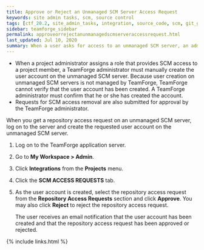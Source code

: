 ```yaml
---
title: Approve or Reject an Unmanaged SCM Server Access Request
keywords: site admin tasks, scm, source control
tags: [ctf_20.2, site_admin_tasks, integration, source_code, scm, git_gerrit]
sidebar: teamforge_sidebar
permalink: approveorrejectanunmanagedscmserveraccessrequest.html
last_updated: Jul 10, 2020
summary: When a user asks for access to an unmanaged SCM server, an administrator must approve or reject the request.
---
```


* When a project administrator assigns a role that provides SCM access to a project member, a TeamForge administrator must manually create the user account on the unmanaged SCM server. Because user creation on unmanaged SCM servers is not managed by TeamForge, TeamForge cannot verify that the user account has been created. A TeamForge administrator must confirm that he or she has created the account.
* Requests for SCM access removal are also submitted for approval by the TeamForge administrator.

When you get a repository access request on an unmanaged SCM server, log on to the server and create the requested user account on the unmanaged SCM server.

1. Log on to the TeamForge application server.
2. Go to **My Workspace > Admin**.
3. Click **Integrations** from the **Projects** menu.
4. Click the **SCM ACCESS REQUESTS** tab.
5. As the user account is created, select the repository access request from the **Repository Access Requests** section and click **Approve**. You may also click **Reject** to reject the repository access request.

   The user receives an email notification that the user account has been created and that the repository access request has been approved or rejected.

{% include links.html %}